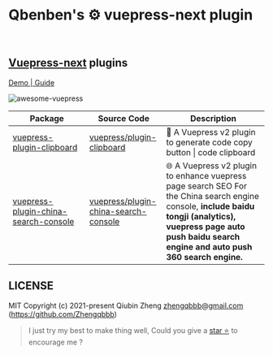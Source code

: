 # Qbenben's ⚙ vuepress-next plugin

<br>

## [Vuepress-next](https://v2.vuepress.vuejs.org/) plugins

[Demo | Guide](https://vuepress.qbb.sh/)

<a href="https://github.com/vuepress/awesome-vuepress/blob/main/v2.md#community-plugins">
<img style="display: inline-block;margin-right: 0.4rem;" alt="awesome-vuepress" src="https://cdn.jsdelivr.net/gh/sindresorhus/awesome@d7305f38d29fed78fa85652e3a63e154dd8e8829/media/badge.svg"/></a>

<table #vuepress>
  <thead>
    <tr>
      <th width=30%>Package</th>
      <th width=30%>Source Code</th>
      <th width=40%>Description</th>
    </tr>
  </thead>
  <tbody>
    <tr>
      <td>
        <a href="https://www.npmjs.com/package/vuepress-plugin-clipboard">vuepress-plugin-clipboard</a>
      </td>
      <td>
        <a href="https://github.com/Zhengqbbb/vuepress-plugin/tree/main/packages/plugin-clipboard">vuepress/plugin-clipboard</a>
      </td>
      <td>
      🔘 A Vuepress v2 plugin to generate code copy button | code clipboard
      </td>
    </tr>
    <tr>
      <td>
        <a href="https://www.npmjs.com/package/vuepress-plugin-china-search-console">vuepress-plugin-china-search-console</a>
      </td>
      <td>
        <a href="https://github.com/Zhengqbbb/vuepress-plugin/tree/main/packages/plugin-china-search-console">vuepress/plugin-china-search-console</a>
      </td>
      <td>
      🌐 A Vuepress v2 plugin to enhance vuepress page search SEO For the China search engine console, <b>include baidu tongji (analytics), vuepress page auto push baidu search engine and auto push 360 search engine.</b>
      </td>
    </tr>
  </tbody>
</table>


## LICENSE

MIT
Copyright (c) 2021-present Qiubin Zheng <zhengqbbb@gmail.com> (https://github.com/Zhengqbbb)

> I just try my best to make thing well, Could you give a [star ⭐](https://github.com/Zhengqbbb/zhengqbbb.github.io) to encourage me ?

